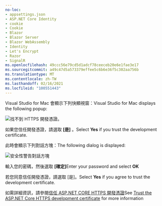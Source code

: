 ```yaml
---
no-loc:
- appsettings.json
- ASP.NET Core Identity
- cookie
- Cookie
- Blazor
- Blazor Server
- Blazor WebAssembly
- Identity
- Let's Encrypt
- Razor
- SignalR
ms.openlocfilehash: 49ccc56e79cd5d1adcf78ceeceb20e6e1fae3e17
ms.sourcegitcommit: a49c47d5a573379effee5c6b6e36f5c302aa756b
ms.translationtype: MT
ms.contentlocale: zh-TW
ms.lasthandoff: 02/16/2021
ms.locfileid: "100551443"
---
```

<span data-ttu-id="cc09f-101">Visual Studio for Mac 會顯示下列快顯視窗：</span><span class="sxs-lookup"><span data-stu-id="cc09f-101">Visual Studio for Mac displays the following popup:</span></span>

![找不到 HTTPS 開發憑證。](~/getting-started/_static/trustCertMac.png)

<span data-ttu-id="cc09f-104">如果您信任開發憑證，請選取 **[是]** 。</span><span class="sxs-lookup"><span data-stu-id="cc09f-104">Select **Yes** if you trust the development certificate.</span></span>

<span data-ttu-id="cc09f-105">此時會顯示下列對話方塊：</span><span class="sxs-lookup"><span data-stu-id="cc09f-105">The following dialog is displayed:</span></span>

![安全性警告對話方塊](~/getting-started/_static/certMac.png)

<span data-ttu-id="cc09f-107">輸入您的密碼，然後選取 **[確定]**</span><span class="sxs-lookup"><span data-stu-id="cc09f-107">Enter your password and select **OK**</span></span>

<span data-ttu-id="cc09f-108">若您同意信任開發憑證，請選取 [是]。</span><span class="sxs-lookup"><span data-stu-id="cc09f-108">Select **Yes** if you agree to trust the development certificate.</span></span>

<span data-ttu-id="cc09f-109">如需詳細資訊，請參閱[信任 ASP.NET CORE HTTPS 開發憑證](xref:security/enforcing-ssl#trust-the-aspnet-core-https-development-certificate-on-windows-and-macos)</span><span class="sxs-lookup"><span data-stu-id="cc09f-109">See [Trust the ASP.NET Core HTTPS development certificate](xref:security/enforcing-ssl#trust-the-aspnet-core-https-development-certificate-on-windows-and-macos) for more information</span></span>